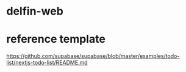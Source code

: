 # delfin-web
# reference template
https://github.com/supabase/supabase/blob/master/examples/todo-list/nextjs-todo-list/README.md